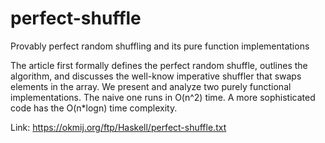 # perfect-shuffle

Provably perfect random shuffling and its pure function implementations

The article first formally defines the perfect random shuffle, outlines the algorithm, and discusses the well-know imperative shuffler that swaps elements in the array. We present and analyze two purely functional implementations. The naive one runs in O(n^2) time. A more sophisticated code has the O(n*logn) time complexity.

Link: https://okmij.org/ftp/Haskell/perfect-shuffle.txt